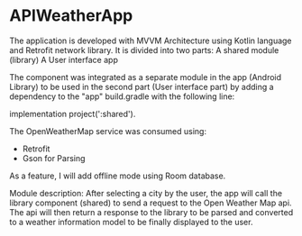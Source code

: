 # APIWeatherApp 
The application is developed with MVVM Architecture using Kotlin language and Retrofit network library. It is divided into two parts:
A shared module (library)
A User interface app

The component was integrated as a separate module in the app (Android Library) to be used in the second part (User interface part) by adding a dependency to the "app" build.gradle with the following line:

implementation project(':shared').
 
 The OpenWeatherMap service was consumed using:
 - Retrofit 
 - Gson for Parsing
  
 As a feature, I will add offline mode using Room database.
 
Module description:
After selecting a city by the user, the app will call the library component (shared) to send a request to the Open Weather Map api. The api will then return a response to the library
to be parsed and converted to a weather information model to be finally displayed to the user.

